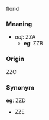 florid
### Meaning
+ _adj_: ZZA
    + __eg__: ZZB

### Origin

ZZC

### Synonym

__eg__: ZZD

+ ZZE



